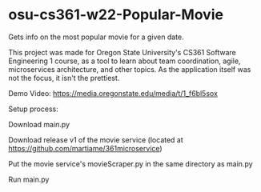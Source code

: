 # osu-cs361-w22-Popular-Movie
Gets info on the most popular movie for a given date.

This project was made for Oregon State University's CS361 Software Engineering 1 course, as a tool to learn about team coordination, agile, microservices architecture, and other topics. As the application itself was not the focus, it isn't the prettiest.

Demo Video: https://media.oregonstate.edu/media/t/1_f6bl5sox


Setup process:

Download main.py

Download release v1 of the movie service (located at https://github.com/martiame/361microservice)

Put the movie service's movieScraper.py in the same directory as main.py

Run main.py
